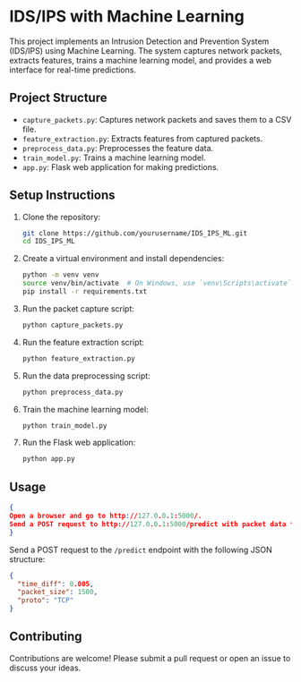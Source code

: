 # IDS/IPS with Machine Learning

This project implements an Intrusion Detection and Prevention System (IDS/IPS) using Machine Learning. The system captures network packets, extracts features, trains a machine learning model, and provides a web interface for real-time predictions.

## Project Structure
- `capture_packets.py`: Captures network packets and saves them to a CSV file.
- `feature_extraction.py`: Extracts features from captured packets.
- `preprocess_data.py`: Preprocesses the feature data.
- `train_model.py`: Trains a machine learning model.
- `app.py`: Flask web application for making predictions.

## Setup Instructions
1. Clone the repository:
    ```bash
    git clone https://github.com/yourusername/IDS_IPS_ML.git
    cd IDS_IPS_ML
    ```

2. Create a virtual environment and install dependencies:
    ```bash
    python -m venv venv
    source venv/bin/activate  # On Windows, use `venv\Scripts\activate`
    pip install -r requirements.txt
    ```

3. Run the packet capture script:
    ```bash
    python capture_packets.py
    ```

4. Run the feature extraction script:
    ```bash
    python feature_extraction.py
    ```

5. Run the data preprocessing script:
    ```bash
    python preprocess_data.py
    ```

6. Train the machine learning model:
    ```bash
    python train_model.py
    ```

7. Run the Flask web application:
    ```bash
    python app.py
    ```

## Usage
```json
{
Open a browser and go to http://127.0.0.1:5000/.
Send a POST request to http://127.0.0.1:5000/predict with packet data to receive a classification.
}
```
Send a POST request to the `/predict` endpoint with the following JSON structure:
```json
{
  "time_diff": 0.005,
  "packet_size": 1500,
  "proto": "TCP"
}
```
## Contributing
Contributions are welcome! Please submit a pull request or open an issue to discuss your ideas.
